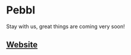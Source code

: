 # Pebbl

Stay with us, great things are coming very soon!

## [Website](https://www.pebblfinance.com)
